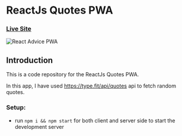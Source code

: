 # ReactJs Quotes PWA

### [Live Site](https://quotes.azeemansari.me/)

![React Advice PWA](https://i.ibb.co/KhCHwZ9/Quotes.jpg)

## Introduction
This is a code repository for the ReactJs Quotes PWA.

In this app, I have used https://type.fit/api/quotes api to fetch random quotes. 

### Setup:
- run ```npm i && npm start``` for both client and server side to start the development server
